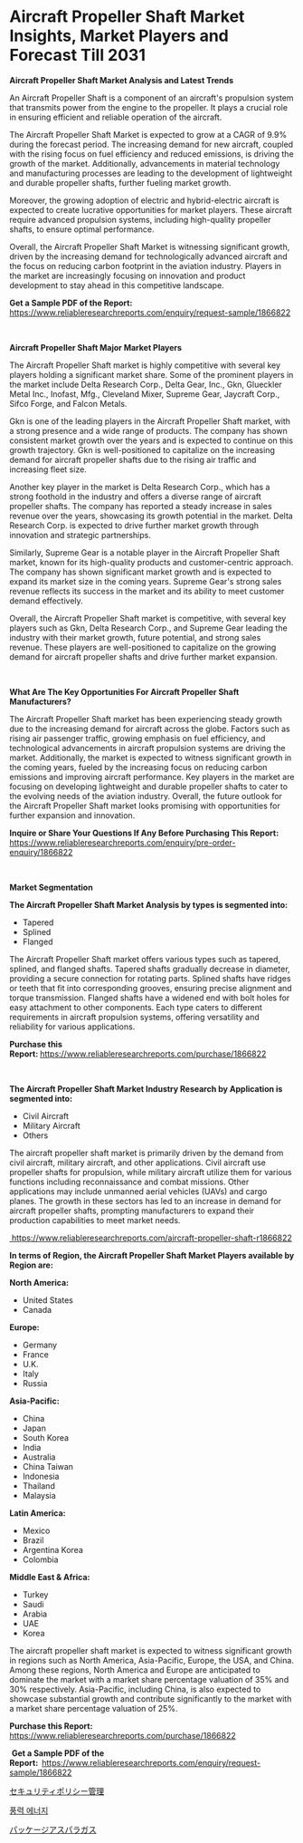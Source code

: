 <p><h1>Aircraft Propeller Shaft Market Insights, Market Players and Forecast Till 2031</h1></p><p><strong>Aircraft Propeller Shaft Market Analysis and Latest Trends</strong></p>
<p><p>An Aircraft Propeller Shaft is a component of an aircraft's propulsion system that transmits power from the engine to the propeller. It plays a crucial role in ensuring efficient and reliable operation of the aircraft.</p><p>The Aircraft Propeller Shaft Market is expected to grow at a CAGR of 9.9% during the forecast period. The increasing demand for new aircraft, coupled with the rising focus on fuel efficiency and reduced emissions, is driving the growth of the market. Additionally, advancements in material technology and manufacturing processes are leading to the development of lightweight and durable propeller shafts, further fueling market growth.</p><p>Moreover, the growing adoption of electric and hybrid-electric aircraft is expected to create lucrative opportunities for market players. These aircraft require advanced propulsion systems, including high-quality propeller shafts, to ensure optimal performance.</p><p>Overall, the Aircraft Propeller Shaft Market is witnessing significant growth, driven by the increasing demand for technologically advanced aircraft and the focus on reducing carbon footprint in the aviation industry. Players in the market are increasingly focusing on innovation and product development to stay ahead in this competitive landscape.</p></p>
<p><strong>Get a Sample PDF of the Report:&nbsp;</strong> <a href="https://www.reliableresearchreports.com/enquiry/request-sample/1866822">https://www.reliableresearchreports.com/enquiry/request-sample/1866822</a></p>
<p>&nbsp;</p>
<p><strong>Aircraft Propeller Shaft Major Market Players</strong></p>
<p><p>The Aircraft Propeller Shaft market is highly competitive with several key players holding a significant market share. Some of the prominent players in the market include Delta Research Corp., Delta Gear, Inc., Gkn, Glueckler Metal Inc., Inofast, Mfg., Cleveland Mixer, Supreme Gear, Jaycraft Corp., Sifco Forge, and Falcon Metals.</p><p>Gkn is one of the leading players in the Aircraft Propeller Shaft market, with a strong presence and a wide range of products. The company has shown consistent market growth over the years and is expected to continue on this growth trajectory. Gkn is well-positioned to capitalize on the increasing demand for aircraft propeller shafts due to the rising air traffic and increasing fleet size.</p><p>Another key player in the market is Delta Research Corp., which has a strong foothold in the industry and offers a diverse range of aircraft propeller shafts. The company has reported a steady increase in sales revenue over the years, showcasing its growth potential in the market. Delta Research Corp. is expected to drive further market growth through innovation and strategic partnerships.</p><p>Similarly, Supreme Gear is a notable player in the Aircraft Propeller Shaft market, known for its high-quality products and customer-centric approach. The company has shown significant market growth and is expected to expand its market size in the coming years. Supreme Gear's strong sales revenue reflects its success in the market and its ability to meet customer demand effectively.</p><p>Overall, the Aircraft Propeller Shaft market is competitive, with several key players such as Gkn, Delta Research Corp., and Supreme Gear leading the industry with their market growth, future potential, and strong sales revenue. These players are well-positioned to capitalize on the growing demand for aircraft propeller shafts and drive further market expansion.</p></p>
<p>&nbsp;</p>
<p><strong>What Are The Key Opportunities For Aircraft Propeller Shaft Manufacturers?</strong></p>
<p><p>The Aircraft Propeller Shaft market has been experiencing steady growth due to the increasing demand for aircraft across the globe. Factors such as rising air passenger traffic, growing emphasis on fuel efficiency, and technological advancements in aircraft propulsion systems are driving the market. Additionally, the market is expected to witness significant growth in the coming years, fueled by the increasing focus on reducing carbon emissions and improving aircraft performance. Key players in the market are focusing on developing lightweight and durable propeller shafts to cater to the evolving needs of the aviation industry. Overall, the future outlook for the Aircraft Propeller Shaft market looks promising with opportunities for further expansion and innovation.</p></p>
<p><strong>Inquire or Share Your Questions If Any Before Purchasing This Report:</strong> <a href="https://www.reliableresearchreports.com/enquiry/pre-order-enquiry/1866822">https://www.reliableresearchreports.com/enquiry/pre-order-enquiry/1866822</a></p>
<p>&nbsp;</p>
<p><strong>Market Segmentation</strong></p>
<p><strong>The Aircraft Propeller Shaft Market Analysis by types is segmented into:</strong></p>
<p><ul><li>Tapered</li><li>Splined</li><li>Flanged</li></ul></p>
<p><p>The Aircraft Propeller Shaft market offers various types such as tapered, splined, and flanged shafts. Tapered shafts gradually decrease in diameter, providing a secure connection for rotating parts. Splined shafts have ridges or teeth that fit into corresponding grooves, ensuring precise alignment and torque transmission. Flanged shafts have a widened end with bolt holes for easy attachment to other components. Each type caters to different requirements in aircraft propulsion systems, offering versatility and reliability for various applications.</p></p>
<p><strong>Purchase this Report:&nbsp;</strong><a href="https://www.reliableresearchreports.com/purchase/1866822">https://www.reliableresearchreports.com/purchase/1866822</a></p>
<p>&nbsp;</p>
<p><strong>The Aircraft Propeller Shaft Market Industry Research by Application is segmented into:</strong></p>
<p><ul><li>Civil Aircraft</li><li>Military Aircraft</li><li>Others</li></ul></p>
<p><p>The aircraft propeller shaft market is primarily driven by the demand from civil aircraft, military aircraft, and other applications. Civil aircraft use propeller shafts for propulsion, while military aircraft utilize them for various functions including reconnaissance and combat missions. Other applications may include unmanned aerial vehicles (UAVs) and cargo planes. The growth in these sectors has led to an increase in demand for aircraft propeller shafts, prompting manufacturers to expand their production capabilities to meet market needs.</p></p>
<p><a href="https://www.reliableresearchreports.com/aircraft-propeller-shaft-r1866822">&nbsp;https://www.reliableresearchreports.com/aircraft-propeller-shaft-r1866822</a></p>
<p><strong>In terms of Region, the Aircraft Propeller Shaft Market Players available by Region are:</strong></p>
<p>
    <p> <strong> North America: </strong>
        <ul>
            <li>United States</li>
            <li>Canada</li>
        </ul>
        </p> 
    <p> <strong> Europe: </strong>
        <ul>
            <li>Germany</li>
            <li>France</li>
            <li>U.K.</li>
            <li>Italy</li>
            <li>Russia</li>
        </ul>
        </p> 
    <p> <strong> Asia-Pacific: </strong>
        <ul>
            <li>China</li>
            <li>Japan</li>
            <li>South Korea</li>
            <li>India</li>
            <li>Australia</li>
            <li>China Taiwan</li>
            <li>Indonesia</li>
            <li>Thailand</li>
            <li>Malaysia</li>
        </ul>
        </p> 
    <p> <strong> Latin America: </strong>
        <ul>
            <li>Mexico</li>
            <li>Brazil</li>
            <li>Argentina Korea</li>
            <li>Colombia</li>
        </ul>
        </p> 
    <p> <strong> Middle East & Africa: </strong>
        <ul>
            <li>Turkey</li>
            <li>Saudi</li>
            <li>Arabia</li>
            <li>UAE</li>
            <li>Korea</li>
        </ul>
    </p>
    </p>
<p><p>The aircraft propeller shaft market is expected to witness significant growth in regions such as North America, Asia-Pacific, Europe, the USA, and China. Among these regions, North America and Europe are anticipated to dominate the market with a market share percentage valuation of 35% and 30% respectively. Asia-Pacific, including China, is also expected to showcase substantial growth and contribute significantly to the market with a market share percentage valuation of 25%.</p></p>
<p><strong>Purchase this Report: </strong><a href="https://www.reliableresearchreports.com/purchase/1866822">https://www.reliableresearchreports.com/purchase/1866822</a></p>
<p>&nbsp;<strong>Get a Sample PDF of the Report:&nbsp;&nbsp;</strong><a href="https://www.reliableresearchreports.com/enquiry/request-sample/1866822">https://www.reliableresearchreports.com/enquiry/request-sample/1866822</a></p>
<p><strong></strong></p>
<p><p><a href="https://medium.com/@thomassandoval55/%E3%82%BB%E3%82%AD%E3%83%A5%E3%83%AA%E3%83%86%E3%82%A3%E3%83%9D%E3%83%AA%E3%82%B7%E3%83%BC%E7%AE%A1%E7%90%86%E5%B8%82%E5%A0%B4-%E3%83%88%E3%83%AC%E3%83%B3%E3%83%89-%E4%BA%88%E6%B8%AC-%E3%81%8A%E3%82%88%E3%81%B32031%E5%B9%B4%E3%81%BE%E3%81%A7%E3%81%AE%E7%AB%B6%E4%BA%89%E5%88%86%E6%9E%90-a37b8633f147">セキュリティポリシー管理</a></p><p><a href="https://medium.com/@dashawnrempel/2024-2031%EB%85%84-%EA%B8%B0%EA%B0%84%EC%9D%84-%EC%9C%84%ED%95%9C-%ED%92%8D%EB%A0%A5-%EC%97%90%EB%84%88%EC%A7%80-%EC%8B%9C%EC%9E%A5-%EB%8F%99%ED%96%A5-%EB%B0%8F-%EC%8B%9C%EC%9E%A5-%EB%B6%84%EC%84%9D%EC%9D%84-%EC%98%88%EC%B8%A1%ED%95%A9%EB%8B%88%EB%8B%A4-ebbbfa324740">풍력 에너지</a></p><p><a href="https://medium.com/@jaylonlesch1993/%E3%83%91%E3%83%83%E3%82%B1%E3%83%BC%E3%82%B8%E3%83%B3%E3%82%B0%E3%81%95%E3%82%8C%E3%81%9F%E3%82%A2%E3%82%B9%E3%83%91%E3%83%A9%E3%82%AC%E3%82%B9%E5%B8%82%E5%A0%B4%E5%88%86%E6%9E%90-%E3%81%9D%E3%81%AEcagr-%E5%B8%82%E5%A0%B4%E3%82%BB%E3%82%B0%E3%83%A1%E3%83%B3%E3%83%86%E3%83%BC%E3%82%B7%E3%83%A7%E3%83%B3-%E3%81%8A%E3%82%88%E3%81%B3%E3%82%B0%E3%83%AD%E3%83%BC%E3%83%90%E3%83%AB%E7%94%A3%E6%A5%AD%E6%A6%82%E8%A6%81-2ef940f954d9">パッケージアスパラガス</a></p></p>